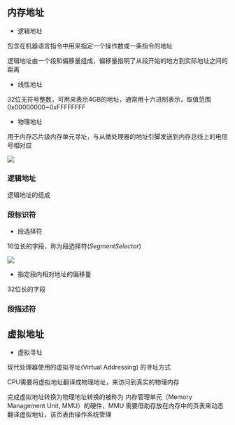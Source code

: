 <!--
 * @Description: 
 * @Version: 1.0
 * @Author: DaLao
 * @Email: dalao_li@163.com
 * @Date: 2022-02-21 21:55:08
 * @LastEditors: dalao
 * @LastEditTime: 2022-04-09 23:39:45
-->

## 内存地址

- 逻辑地址

包含在机器语言指令中用来指定一个操作数或一条指令的地址

逻辑地址由一个段和偏移量组成，偏移量指明了从段开始的地方到实际地址之间的距离

- 线性地址

32位无符号整数，可用来表示4GB的地址，通常用十六进制表示，取值范围0x00000000~0xFFFFFFFF

- 物理地址

用于内存芯片级内存单元寻址，与从微处理器的地址引脚发送到内存总线上的电信号相对应


![](https://cdn.hurra.ltd/img/2022-3-21-2215.svg)


### 逻辑地址

逻辑地址的组成


### 段标识符

- 段选择符

16位长的字段，称为段选择符($Segment Selector$)

![](https://cdn.hurra.ltd/img/2022-3-22-2238.svg)


- 指定段内相对地址的偏移量

32位长的字段


### 段描述符



## 虚拟地址

- 虚拟寻址

现代处理器使用的虚拟寻址(Virtual Addressing) 的寻址方式

CPU需要将虚拟地址翻译成物理地址，来访问到真实的物理内存

完成虚拟地址转换为物理地址转换的被称为 内存管理单元（Memory Management Unit, MMU）的硬件，MMU 需要借助存放在内存中的页表来动态翻译虚拟地址，该页表由操作系统管理